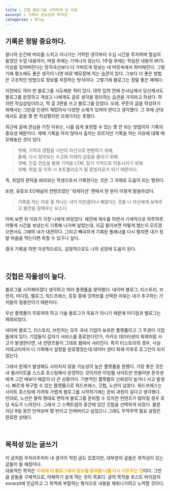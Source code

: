 ```yaml
---
title : 깃헙 블로그를 시작하게 된 이유
excerpt : 기록의 중요성과 목적성
categories : Blog
---
```



## 기록은 정말 중요하다. 

찰나의 순간에 머리를 스치고 지나가는 기막힌 생각부터 수십 시간을 투자하며 열심히 들었던 수업 내용까지, 며칠 후에는 기억나지 않는다. 1주일 후에는 학습한 내용의 90% 이상을 잊어버린다는 망각곡선보다 더 가파르게 정보는 내 머릿속에서 희미해진다. 그렇기에 평소에도 좋은 생각이 나면 바로 메모장에 적는 습관이 있다. 그보다 더 좋은 방법은 구조적인 방법으로 정보를 저장하는 방식이다. 그렇기에 블로그는 정말 좋은 매체다. 

이전에도 여러 번 블로그를 시도해본 적이 있다. 대학 입학 전에 은사님께서 당신께서도 블로그를 운영하고 계셨고 나에게도 글로 생각을 정리하는 습관을 가지라고 하셨다. 하지만 작심삼일이라고, 딱 글 3편을 쓰고 블로그를 닫았다. 오래, 꾸준히 글을 작성하기 위해서는 그만큼 인생이 재밌어서 다양한 소재가 있어야 한다고 생각했다. 그 후에 군대에서도 글을 몇 편 작성했지만 오래가지는 못했다. 

최근에 글에 관심을 가진 이유는, 나를 쉽게 표현할 수 있는 몇 안 되는 방법이자 기록의 중요성 때문이다. 제때 기록을 하지 않아서 출처는 모르지만 기록을 하는 이유에 대해 메모해놓은 것이 있다. 

> 첫째, 기억과 경험을 나만의 자산으로 변환하기 위해,  
둘째, 다시 찾아보는 수고와 미래의 삽질을 줄이기 위해  
셋째, 인출 연습을 통해 기억을 LTM, 장기 기억으로 이동시키기 위해  
넷째, 취업 및 이직 시 포트폴리오가 될 증빙자료가 되기 때문이다.

즉, 취업의 문턱을 바라보는 학생으로서 기록한다는 것은 그 자체로 도움이 되는 행위다. 

또한, 유튜브 EO채널의 컨텐츠였던 '워케이션' 편에서 한 분이 이렇게 말씀하셨다.
> 기록을 하는 이유 중 하나는 내가 이만큼이나 해왔다는 것을 나 자신에게 보여주고 불안을 잠재우는 요소다.

어찌 보면 위 이유가 가장 나에게 와닿았다. 예전에 재수를 하면서 기계적으로 하루하루 어떻게 시간을 보냈는지 기록해 나가며 살았는데, 지금 돌아보면 어떻게 했는지 모르겠으면서도 그때의 내가 대견하다. 그리고 빼곡하게 기록된 플래너를 다시 펼치면 내가 정말 마음을 먹는다면 독할 수 있구나 싶다. 

결국 기록을 하면 이성적으로도, 감정적으로도 나의 성장에 도움이 된다.

<br>

## 깃헙은 자율성이 높다.

블로그를 시작해야겠다 생각하고 여러 플랫폼을 찾아봤다. 네이버 블로그, 티스토리, 브런치, 미디엄, 벨로그, 워드프레스, 등등 중에 깃허브를 선택한 이유는 내가 추구하는 가치들의 절충안이기 때문이다. 

우선 플랫폼이 무료여야 하고 기술 블로그가 목표가 아니기 때문에 미디엄과 벨로그는 제외되었다. 

네이버 블로그, 티스토리, 브런치는 모두 국내 기업이 보유한 플랫폼이고 그 주권이 기업들에게 있다. 기업들이 갑자기 서비스를 종료한다던가, 카카오 데이터센터 화재처럼 사고가 발생한다면, 내 컨텐츠들이 그대로 웹에서 사라진다. 특히 티스토리의 경우, 사실 카테고리까지 다 기획해서 설정을 완료했었는데 데이터 센터 화재 이후로 로그인이 되지 않는다. 

그래서 문제가 발생해도 사라지지 않을 가능성이 높은 플랫폼을 원했다. 가장 좋은 것은 내 웹사이트를 스스로 호스팅해서 운영하는 것이지만 아임웹 사이트만 만들어본 문과생에게 그건 배보다 배꼽이 더 큰 상황이다. 기본적인 플랫폼의 신뢰성이 높거나 사고 발생 시, 빠르게 복구할 수 있는 플랫폼으로 워드프레스, 깃헙, 노션이 남았다. 워드프레스는 사이트 호스팅에 가까워 가볍게 블로그를 시작하기에는 준비 과정이 길다고 생각했다. 반대로, 노션은 블럭 형태로 편하게 블로그를 준비할 수 있지만 컨텐츠가 많아질 경우 로딩 속도가 느려진다. 그래서 그 스펙트럼의 중간에 있던 깃헙을 선택하게 되었다. 물론 지난 9일 동안 만져보며 몇 번이고 던져버리고 싶었으나 그래도 꾸역꾸역 필요 설정은 완료한 상태다.

<br>

## 목적성 있는 글쓰기

이 글처럼 주저리주저리 내 생각이 적힌 글도 있겠지만, 대부분의 글들은 목적성이 있는 글들이 될 예정이다.  
대표적인 목적은 <span style='color: orange'>**미래에 이 블로그에서 정보를 찾아볼 나를 다시 가르치는 것**</span>이다. 그만큼 글들을 구체적으로, 이해하기 쉽게 적는 것이 목표다. 글의 목적을 포스트 머리글의 excerpt에 언급하고 그 목적에 부합하는 형식으로 내용을 채워나가려고 노력할 것이다.